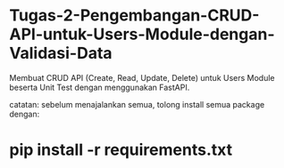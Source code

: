 # Tugas-2-Pengembangan-CRUD-API-untuk-Users-Module-dengan-Validasi-Data
Membuat CRUD API (Create, Read, Update, Delete) untuk Users Module beserta Unit Test dengan menggunakan FastAPI.

catatan: sebelum menajalankan semua, tolong install semua package dengan:
# pip install -r requirements.txt
